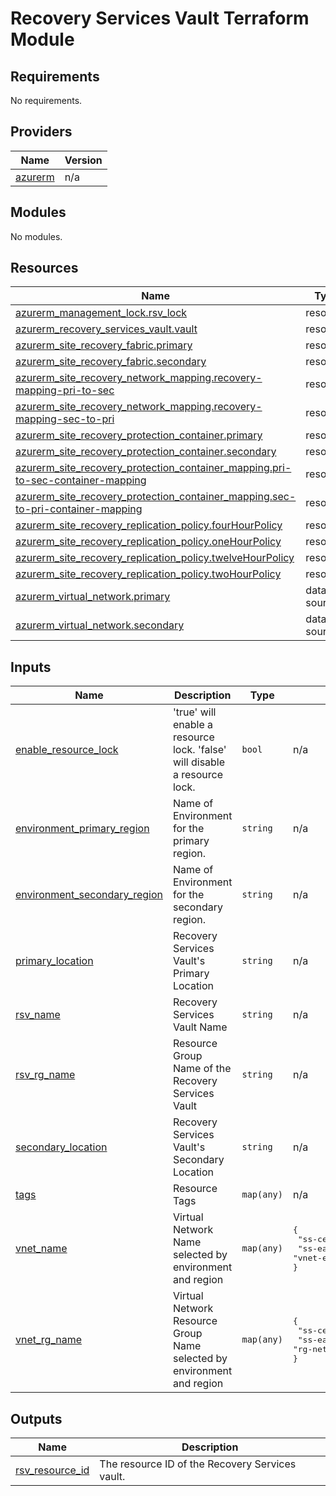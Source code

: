 # Recovery Services Vault Terraform Module

<!-- BEGINNING OF PRE-COMMIT-TERRAFORM DOCS HOOK -->
## Requirements

No requirements.

## Providers

| Name | Version |
|------|---------|
| <a name="provider_azurerm"></a> [azurerm](#provider\_azurerm) | n/a |

## Modules

No modules.

## Resources

| Name | Type |
|------|------|
| [azurerm_management_lock.rsv_lock](https://registry.terraform.io/providers/hashicorp/azurerm/latest/docs/resources/management_lock) | resource |
| [azurerm_recovery_services_vault.vault](https://registry.terraform.io/providers/hashicorp/azurerm/latest/docs/resources/recovery_services_vault) | resource |
| [azurerm_site_recovery_fabric.primary](https://registry.terraform.io/providers/hashicorp/azurerm/latest/docs/resources/site_recovery_fabric) | resource |
| [azurerm_site_recovery_fabric.secondary](https://registry.terraform.io/providers/hashicorp/azurerm/latest/docs/resources/site_recovery_fabric) | resource |
| [azurerm_site_recovery_network_mapping.recovery-mapping-pri-to-sec](https://registry.terraform.io/providers/hashicorp/azurerm/latest/docs/resources/site_recovery_network_mapping) | resource |
| [azurerm_site_recovery_network_mapping.recovery-mapping-sec-to-pri](https://registry.terraform.io/providers/hashicorp/azurerm/latest/docs/resources/site_recovery_network_mapping) | resource |
| [azurerm_site_recovery_protection_container.primary](https://registry.terraform.io/providers/hashicorp/azurerm/latest/docs/resources/site_recovery_protection_container) | resource |
| [azurerm_site_recovery_protection_container.secondary](https://registry.terraform.io/providers/hashicorp/azurerm/latest/docs/resources/site_recovery_protection_container) | resource |
| [azurerm_site_recovery_protection_container_mapping.pri-to-sec-container-mapping](https://registry.terraform.io/providers/hashicorp/azurerm/latest/docs/resources/site_recovery_protection_container_mapping) | resource |
| [azurerm_site_recovery_protection_container_mapping.sec-to-pri-container-mapping](https://registry.terraform.io/providers/hashicorp/azurerm/latest/docs/resources/site_recovery_protection_container_mapping) | resource |
| [azurerm_site_recovery_replication_policy.fourHourPolicy](https://registry.terraform.io/providers/hashicorp/azurerm/latest/docs/resources/site_recovery_replication_policy) | resource |
| [azurerm_site_recovery_replication_policy.oneHourPolicy](https://registry.terraform.io/providers/hashicorp/azurerm/latest/docs/resources/site_recovery_replication_policy) | resource |
| [azurerm_site_recovery_replication_policy.twelveHourPolicy](https://registry.terraform.io/providers/hashicorp/azurerm/latest/docs/resources/site_recovery_replication_policy) | resource |
| [azurerm_site_recovery_replication_policy.twoHourPolicy](https://registry.terraform.io/providers/hashicorp/azurerm/latest/docs/resources/site_recovery_replication_policy) | resource |
| [azurerm_virtual_network.primary](https://registry.terraform.io/providers/hashicorp/azurerm/latest/docs/data-sources/virtual_network) | data source |
| [azurerm_virtual_network.secondary](https://registry.terraform.io/providers/hashicorp/azurerm/latest/docs/data-sources/virtual_network) | data source |

## Inputs

| Name | Description | Type | Default | Required |
|------|-------------|------|---------|:--------:|
| <a name="input_enable_resource_lock"></a> [enable\_resource\_lock](#input\_enable\_resource\_lock) | 'true' will enable a resource lock.  'false' will disable a resource lock. | `bool` | n/a | yes |
| <a name="input_environment_primary_region"></a> [environment\_primary\_region](#input\_environment\_primary\_region) | Name of Environment for the primary region. | `string` | n/a | yes |
| <a name="input_environment_secondary_region"></a> [environment\_secondary\_region](#input\_environment\_secondary\_region) | Name of Environment for the secondary region. | `string` | n/a | yes |
| <a name="input_primary_location"></a> [primary\_location](#input\_primary\_location) | Recovery Services Vault's Primary Location | `string` | n/a | yes |
| <a name="input_rsv_name"></a> [rsv\_name](#input\_rsv\_name) | Recovery Services Vault Name | `string` | n/a | yes |
| <a name="input_rsv_rg_name"></a> [rsv\_rg\_name](#input\_rsv\_rg\_name) | Resource Group Name of the Recovery Services Vault | `string` | n/a | yes |
| <a name="input_secondary_location"></a> [secondary\_location](#input\_secondary\_location) | Recovery Services Vault's Secondary Location | `string` | n/a | yes |
| <a name="input_tags"></a> [tags](#input\_tags) | Resource Tags | `map(any)` | n/a | yes |
| <a name="input_vnet_name"></a> [vnet\_name](#input\_vnet\_name) | Virtual Network Name selected by environment and region | `map(any)` | <pre>{<br>  "ss-centralus": "vnet-cu-ss-01",<br>  "ss-eastus2": "vnet-e2-ss-01"<br>}</pre> | no |
| <a name="input_vnet_rg_name"></a> [vnet\_rg\_name](#input\_vnet\_rg\_name) | Virtual Network Resource Group Name selected by environment and region | `map(any)` | <pre>{<br>  "ss-centralus": "rg-network-cu-ss",<br>  "ss-eastus2": "rg-network-e2-ss"<br>}</pre> | no |

## Outputs

| Name | Description |
|------|-------------|
| <a name="output_rsv_resource_id"></a> [rsv\_resource\_id](#output\_rsv\_resource\_id) | The resource ID of the Recovery Services vault. |
<!-- END OF PRE-COMMIT-TERRAFORM DOCS HOOK -->